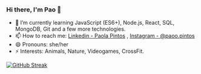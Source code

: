 ### Hi there, I'm Pao 👋

- 🌱 I’m currently learning JavaScript (ES6+), Node.js, React, SQL, MongoDB, Git and a few more technologies.
- 📫 How to reach me: [Linkedin - Paola Pintos](https://www.linkedin.com/in/paolapintos/) , [Instagram - @paoo.pintos](https://www.instagram.com/paoo.pintos/)
- 😄 Pronouns: she/her
- ⚡ Interests: Animals, Nature, Videogames, CrossFit.

[![GitHub Streak](https://github-readme-streak-stats.herokuapp.com?user=Paopintos&theme=radical&hide_border=true&date_format=M%20j%5B%2C%20Y%5D)](https://git.io/streak-stats)
